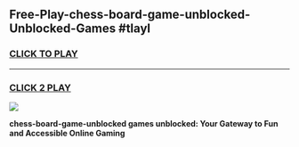 
## Free-Play-chess-board-game-unblocked-Unblocked-Games #tlayl
<h3>
<a href="https://news.freeplayer.one?title=chess-board-game-unblocked&ref=8M">CLICK TO PLAY</a></h3>
<hr>

<h3>
<a href="https://news.freeplayer.one?title=chess-board-game-unblocked&ref=8M">CLICK 2 PLAY</a>
  
</h3>

<a href="https://news.freeplayer.one?title=chess-board-game-unblocked&ref=8M"><img src="https://clearcache.store/games.png"></a>


**chess-board-game-unblocked games unblocked: Your Gateway to Fun and Accessible Online Gaming**
